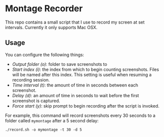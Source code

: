 # Montage Recorder

This repo contains a small script that I use to record my screen at set
intervals. Currently it only supports Mac OSX.

## Usage

You can configure the following things:

 - *Output folder (o)*: folder to save screenshots to
 - *Start index (i)*: the index from which to begin counting screenshots.
 Files will be named after this index. This setting is useful when resuming
 a recording session.
 - *Time interval (t)*: the amount of time in seconds between each screenshot.
 - *Delay (d)*: an amount of time in seconds to wait before the first screenshot
 is captured.
 - *Force start (y)*: skip prompt to begin recording after the script is
 invoked.

For example, this command will record screenshots every 30 seconds to a folder
called `mymontage` after a 5 second delay:

```
./record.sh -o mymontage -t 30 -d 5
```
